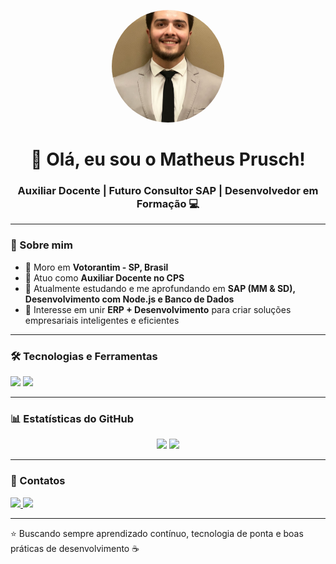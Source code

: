 <!-- Foto de perfil -->
<p align="center">
  <img src="./WhatsApp Image 2025-08-15 at 21.42.31.jpeg" alt="Matheus Prusch" width="180" height="180" style="border-radius:50%; object-fit:cover;"/>
</p>

<!-- Banner ou frase de boas-vindas -->
<h1 align="center">👋 Olá, eu sou o Matheus Prusch!</h1>
<h3 align="center">Auxiliar Docente | Futuro Consultor SAP | Desenvolvedor em Formação 💻</h3>

---

### 🌙 Sobre mim
- 📍 Moro em **Votorantim - SP, Brasil**  
- 💼 Atuo como **Auxiliar Docente no CPS**  
- 🌱 Atualmente estudando e me aprofundando em **SAP (MM & SD), Desenvolvimento com Node.js e Banco de Dados**  
- 🚀 Interesse em unir **ERP + Desenvolvimento** para criar soluções empresariais inteligentes e eficientes  

---

### 🛠️ Tecnologias e Ferramentas
<p align="left">
  <img src="https://skillicons.dev/icons?i=python,javascript,typescript,nodejs,react,sqlite,postgres,git,github,vscode" />
  <img src="https://img.shields.io/badge/SAP-0FAAFF?style=for-the-badge&logo=sap&logoColor=white" />
</p>

---

### 📊 Estatísticas do GitHub
<p align="center">
  <img height="180em" src="https://github-readme-stats.vercel.app/api?username=matheusprusch&show_icons=true&theme=dark&hide_border=true&count_private=true" />
  <img height="180em" src="https://github-readme-stats.vercel.app/api/top-langs/?username=matheusprusch&layout=compact&langs_count=7&theme=dark&hide_border=true"/>
</p>

---

### 🚀 Contatos
<p align="left">
  <a href="https://www.linkedin.com/in/matheus-prusch-80535718b" target="_blank">
    <img src="https://img.shields.io/badge/-LinkedIn-0A66C2?style=for-the-badge&logo=linkedin&logoColor=white"/>
  </a>
  <a href="mailto:matheusprusch@outlook.com">
    <img src="https://img.shields.io/badge/-Email-D14836?style=for-the-badge&logo=gmail&logoColor=white"/>
  </a>
</p>

---

⭐️ Buscando sempre aprendizado contínuo, tecnologia de ponta e boas práticas de desenvolvimento ☕  
